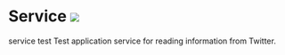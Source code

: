 Service     <img src="http://i65.fastpic.ru/big/2014/0807/70/cc3f1d4d16ef37442f8aa19666243b70.jpg"/>
=======

service test
Test application service for reading information from Twitter.
